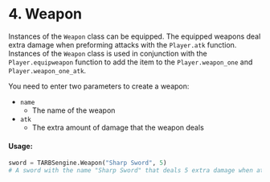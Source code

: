 # 4. Weapon

Instances of the `Weapon` class can be equipped. The equipped weapons deal extra damage when preforming attacks with the `Player.atk` function. Instances of the `Weapon` class is used in conjunction with the `Player.equipweapon` function to add the item to the `Player.weapon_one` and `Player.weapon_one_atk`.

You need to enter two parameters to create a weapon:

* `name`
  * The name of the weapon
* `atk`
  * The extra amount of damage that the weapon deals

#### Usage:

```python
sword = TARBSengine.Weapon("Sharp Sword", 5)
# A sword with the name "Sharp Sword" that deals 5 extra damage when attacking.
```

